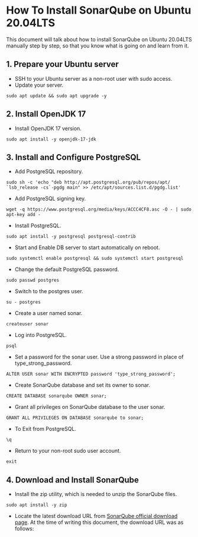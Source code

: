 # How To Install SonarQube on Ubuntu 20.04LTS
This document will talk about how to install SonarQube on Ubuntu 20.04LTS manually step by step, so that you know what is going on and learn from it.

## 1. Prepare your Ubuntu server
* SSH to your Ubuntu server as a non-root user with sudo access.
* Update your server.
```
sudo apt update && sudo apt upgrade -y
```
## 2. Install OpenJDK 17
* Install OpenJDK 17 version.
```
sudo apt install -y openjdk-17-jdk
```
## 3. Install and Configure PostgreSQL
* Add PostgreSQL repository.
```
sudo sh -c 'echo "deb http://apt.postgresql.org/pub/repos/apt/ `lsb_release -cs`-pgdg main" >> /etc/apt/sources.list.d/pgdg.list'
```
* Add PostgreSQL signing key.
```
wget -q https://www.postgresql.org/media/keys/ACCC4CF8.asc -O - | sudo apt-key add -
```
* Install PostgreSQL.
```
sudo apt install -y postgresql postgresql-contrib
```
* Start and Enable DB server to start automatically on reboot.
```
sudo systemctl enable postgresql && sudo systemctl start postgresql
```
* Change the default PostgreSQL password.
```
sudo passwd postgres
```
* Switch to the postgres user.
```
su - postgres
```
* Create a user named sonar.
```
createuser sonar
```
* Log into PostgreSQL.
```
psql
```
* Set a password for the sonar user. Use a strong password in place of type_strong_password.
```
ALTER USER sonar WITH ENCRYPTED password 'type_strong_password';
```
* Create SonarQube database and set its owner to sonar.
```
CREATE DATABASE sonarqube OWNER sonar;
```
* Grant all privileges on SonarQube database to the user sonar.
```
GRANT ALL PRIVILEGES ON DATABASE sonarqube to sonar;
```
* To Exit from PostgreSQL.
```
\q
```
* Return to your non-root sudo user account.
```
exit
```
## 4. Download and Install SonarQube
* Install the zip utility, which is needed to unzip the SonarQube files.
```
sudo apt install -y zip
```
* Locate the latest download URL from [SonarQube official download page](https://www.sonarsource.com/products/sonarqube/downloads/). At the time of writing this document, the download URL was as follows:
